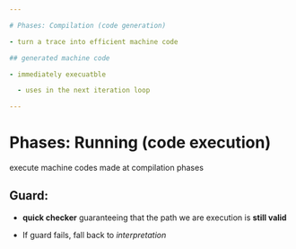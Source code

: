```yaml
---

# Phases: Compilation (code generation)

- turn a trace into efficient machine code

## generated machine code

- immediately execuatble

  - uses in the next iteration loop

---
```


# Phases: Running (code execution)

execute machine codes made at compilation phases

## Guard:

  - **quick checker** guaranteeing that the path we are execution is **still valid**

  - If guard fails, fall back to _interpretation_
